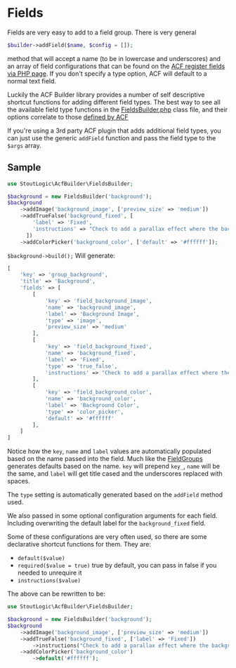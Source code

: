 # Fields
Fields are very easy to add to a field group. There is very general 
```php
$builder->addField($name, $config = []);
```
method that will accept a name (to be in lowercase and underscores) and an array of field configurations that can be found on the [ACF register fields via PHP page](https://www.advancedcustomfields.com/resources/register-fields-via-php/#field-settings). If you don't specify a type option, ACF will default to a normal text field.

Luckily the ACF Builder library provides a number of self descriptive shortcut functions for adding different field types. The best way to see all the available field type functions in the [FieldsBuilder.php](https://github.com/StoutLogic/acf-builder/blob/master/src/FieldsBuilder.php#L142) class file, and their options correlate to those [defined by ACF](https://www.advancedcustomfields.com/resources/register-fields-via-php/#field-settings)

If you're using a 3rd party ACF plugin that adds additional field types, you can just use the generic `addField` function and pass the field type to the `$args` array.

## Sample
```php
use StoutLogic\AcfBuilder\FieldsBuilder;

$background = new FieldsBuilder('background');
$background
    ->addImage('background_image', ['preview_size' => 'medium'])
    ->addTrueFalse('background_fixed', [
        'label' => 'Fixed',
        'instructions' => "Check to add a parallax effect where the background image doesn't move when scrolling"
      ])
    ->addColorPicker('background_color', ['default' => '#ffffff']);
```
`$background->build();` Will generate:
```php
[
    'key' => 'group_background',
    'title' => 'Background',
    'fields' => [
        [
            'key' => 'field_background_image',
            'name' => 'background_image',
            'label' => 'Background Image',
            'type' => 'image',
            'preview_size' => 'medium'
        ],
        [
            'key' => 'field_background_fixed',
            'name' => 'background_fixed',
            'label' => 'Fixed',
            'type' => 'true_false',
            'instructions' => "Check to add a parallax effect where the background image doesn't move when scrolling"
        ],
        [
            'key' => 'field_background_color',
            'name' => 'background_color',
            'label' => 'Background Color',
            'type' => 'color_picker',
            'default' => '#ffffff'
        ],
    ]
]
```
Notice how the `key`, `name` and `label` values are automatically populated based on the name passed into the field. Much like the [FieldGroups](../Field-Groups#acf-builder-field-group-defaults) generates defaults based on the name. `key` will prepend `key_`, `name` will be the same, and `label` will get title cased and the underscores replaced with spaces.

The `type` setting is automatically generated based on the `addField` method used.

We also passed in some optional configuration arguments for each field. Including overwriting the default label for the `background_fixed` field.

Some of these configurations are very often used, so there are some declarative shortcut functions for them. They are:
* `default($value)`
* `required($value = true)` true by default, you can pass in false if you needed to unrequire it
* `instructions($value)`

The above can be rewritten to be:
```php
use StoutLogic\AcfBuilder\FieldsBuilder;

$background = new FieldsBuilder('background');
$background
    ->addImage('background_image', ['preview_size' => 'medium'])
    ->addTrueFalse('background_fixed', ['label' => 'Fixed'])
        ->instructions("Check to add a parallax effect where the background image doesn't move when scrolling")
    ->addColorPicker('background_color')
        ->default('#ffffff');
```

